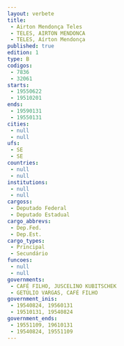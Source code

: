 ```yaml
---
layout: verbete
title:
 - Airton Mendonça Teles
 - TELES, AIRTON MENDONCA
 - TELES, Aírton Mendonça
published: true
edition: 1  
type: B
codigos: 
 - 7836
 - 32061
starts: 
 - 19550622
 - 19510201
ends: 
 - 19590131
 - 19550131
cities: 
 - null 
 - null 
ufs: 
 - SE
 - SE
countries: 
 - null 
 - null 
institutions: 
 - null 
 - null 
cargoss: 
 - Deputado Federal
 - Deputado Estadual
cargo_abbrevs: 
 - Dep.Fed.
 - Dep.Est.
cargo_types: 
 - Principal
 - Secundário
funcoes: 
 - null 
 - null 
governments: 
 - CAFÉ FILHO, JUSCELINO KUBITSCHEK
 - GETÚLIO VARGAS, CAFÉ FILHO
government_inis: 
 - 19540824, 19560131
 - 19510131, 19540824
government_ends: 
 - 19551109, 19610131
 - 19540824, 19551109
---
```


